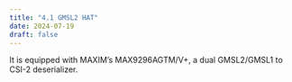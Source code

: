 ```yaml
---
title: "4.1 GMSL2 HAT"
date: 2024-07-19
draft: false
---
```


It is equipped with MAXIM’s MAX9296AGTM/V+, a dual GMSL2/GMSL1 to CSI-2 deserializer.
